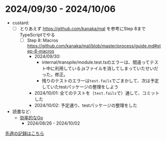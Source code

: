 # 2024/09/30 - 2024/10/06

- custard:
    - [ ] とりあえず <https://github.com/kanaka/mal> を参考にStep 8までTypeScriptでやる
        - [ ] Step 8: Macros <https://github.com/kanaka/mal/blob/master/process/guide.md#step-8-macros>
            - 2024/09/30:
                - internal/transpile/module.test.tsのエラーは、間違ってテスト中に利用している.jsファイルを消してしまっていたせいだった。修正。
                - 残りのテストのエラーは`test.fails`でごまかして、次は予定していたtestパッケージの整理をしよう
            - 2024/10/01: 全てのテストを（`test.fails`で）通して、コミットした
            - 2024/10/02: 予定通り、testパッケージの整理をした
- 読書など:
    - [効率的なGo](https://www.oreilly.co.jp//books/9784814400539/)
        - 2024/08/26 - 2024/10/02

[先週の記録はこちら](https://github.com/igrep/daily-commits/blob/5bd5a08d641ab747520302f7836e9de0cbc6197a/yesterday.md)
